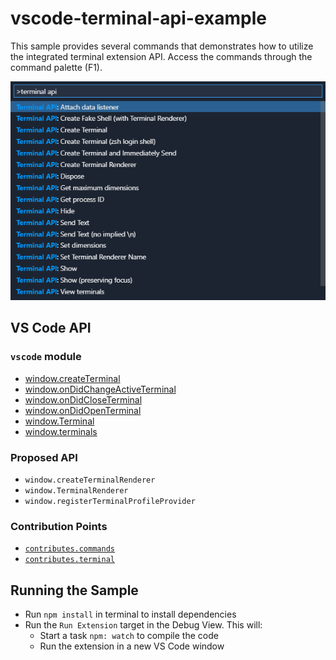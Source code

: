 # vscode-terminal-api-example

This sample provides several commands that demonstrates how to utilize the integrated terminal extension API. Access the commands through the command palette (F1).

![demo](demo.png)

## VS Code API

### `vscode` module

- [window.createTerminal](https://code.visualstudio.com/api/references/vscode-api#window.createTerminal)
- [window.onDidChangeActiveTerminal](https://code.visualstudio.com/api/references/vscode-api#window.onDidChangeActiveTerminal)
- [window.onDidCloseTerminal](https://code.visualstudio.com/api/references/vscode-api#window.onDidCloseTerminal)
- [window.onDidOpenTerminal](https://code.visualstudio.com/api/references/vscode-api#window.onDidOpenTerminal)
- [window.Terminal](https://code.visualstudio.com/api/references/vscode-api#window.Terminal)
- [window.terminals](https://code.visualstudio.com/api/references/vscode-api#window.terminals)

### Proposed API

- `window.createTerminalRenderer`
- `window.TerminalRenderer`
- `window.registerTerminalProfileProvider`

### Contribution Points

- [`contributes.commands`](https://code.visualstudio.com/api/references/contribution-points#contributes.commands)
- [`contributes.terminal`](https://code.visualstudio.com/updates/v1_57#_terminal-profile-contributions)

## Running the Sample

- Run `npm install` in terminal to install dependencies
- Run the `Run Extension` target in the Debug View. This will:
	- Start a task `npm: watch` to compile the code
	- Run the extension in a new VS Code window

